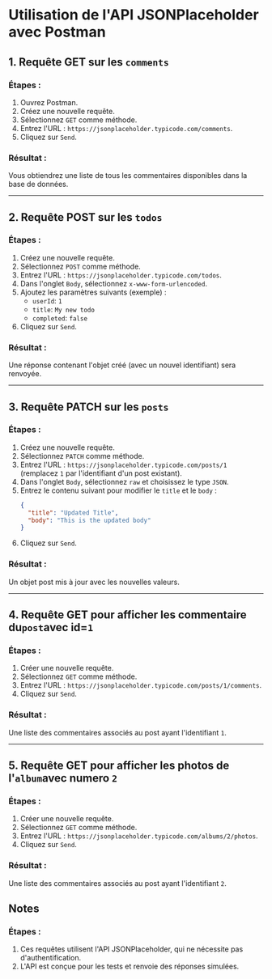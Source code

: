 ﻿# Utilisation de l'API JSONPlaceholder avec Postman

## 1. Requête GET sur les `comments`

### Étapes :

1. Ouvrez Postman.
2. Créez une nouvelle requête.
3. Sélectionnez `GET` comme méthode.
4. Entrez l'URL : `https://jsonplaceholder.typicode.com/comments`.
5. Cliquez sur `Send`.

### Résultat :

Vous obtiendrez une liste de tous les commentaires disponibles dans la base de données.

---

## 2. Requête POST sur les `todos`

### Étapes :

1. Créez une nouvelle requête.
2. Sélectionnez `POST` comme méthode.
3. Entrez l'URL : `https://jsonplaceholder.typicode.com/todos`.
4. Dans l'onglet `Body`, sélectionnez `x-www-form-urlencoded`.
5. Ajoutez les paramètres suivants (exemple) :
   - `userId`: `1`
   - `title`: `My new todo`
   - `completed`: `false`
6. Cliquez sur `Send`.

### Résultat :

Une réponse contenant l'objet créé (avec un nouvel identifiant) sera renvoyée.

---

## 3. Requête PATCH sur les `posts`

### Étapes :

1. Créez une nouvelle requête.
2. Sélectionnez `PATCH` comme méthode.
3. Entrez l'URL : `https://jsonplaceholder.typicode.com/posts/1` (remplacez `1` par l'identifiant d'un post existant).
4. Dans l'onglet `Body`, sélectionnez `raw` et choisissez le type `JSON`.
5. Entrez le contenu suivant pour modifier le `title` et le `body` :
   ```json
   {
     "title": "Updated Title",
     "body": "This is the updated body"
   }
   ```
6. Cliquez sur `Send`.

### Résultat :

Un objet post mis à jour avec les nouvelles valeurs.

---

## 4. Requête GET pour afficher les commentaire du`post`avec id=`1`

### Étapes :

1. Créer une nouvelle requête.
2. Sélectionnez `GET` comme méthode.
3. Entrez l'URL : `https://jsonplaceholder.typicode.com/posts/1/comments`.
4. Cliquez sur `Send`.

### Résultat :

Une liste des commentaires associés au post ayant l'identifiant `1`.

---

## 5. Requête GET pour afficher les photos de l'`album`avec numero `2`

### Étapes :

1. Créer une nouvelle requête.
2. Sélectionnez `GET` comme méthode.
3. Entrez l'URL : `https://jsonplaceholder.typicode.com/albums/2/photos`.
4. Cliquez sur `Send`.

### Résultat :

Une liste des commentaires associés au post ayant l'identifiant `2`.

## Notes

### Étapes :

1. Ces requêtes utilisent l'API JSONPlaceholder, qui ne nécessite pas d'authentification.
2. L'API est conçue pour les tests et renvoie des réponses simulées.

